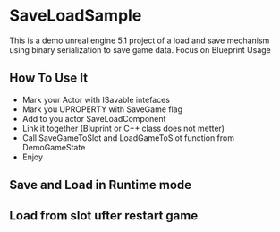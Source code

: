 # SaveLoadSample

This is a demo unreal engine 5.1 project of a load and save mechanism using binary serialization to save game data. Focus on Blueprint Usage

## How To Use It

- Mark your Actor with ISavable intefaces
- Mark you UPROPERTY with SaveGame flag
- Add to you actor SaveLoadComponent
- Link it together (Bluprint or C++ class does not metter)
- Call SaveGameToSlot and LoadGameToSlot function from DemoGameState
- Enjoy

## Save and Load in Runtime mode


## Load from slot ufter restart game

